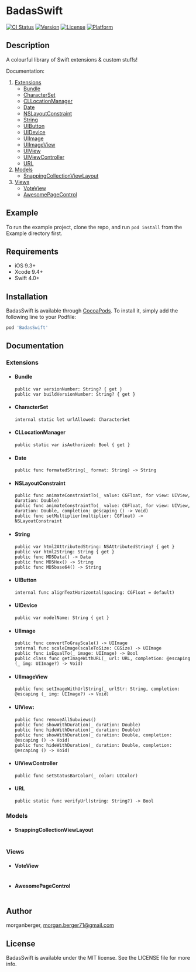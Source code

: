 # BadasSwift

[![CI Status](https://img.shields.io/travis/MorganBerger/BadasSwift.svg?style=flat&branch=master)](https://travis-ci.org/MorganBerger/BadasSwift)
[![Version](https://img.shields.io/cocoapods/v/BadasSwift.svg?style=flat)](https://cocoapods.org/pods/BadasSwift)
[![License](https://img.shields.io/cocoapods/l/BadasSwift.svg?style=flat)](https://cocoapods.org/pods/BadasSwift)
[![Platform](https://img.shields.io/cocoapods/p/BadasSwift.svg?style=flat)](https://cocoapods.org/pods/BadasSwift)

## Description

A colourful library of Swift extensions & custom stuffs!

Documentation:
1. [Extensions](#extensions)
   - [Bundle](#bundle)
   - [CharacterSet](#characterset)
   - [CLLocationManager](#cllocationmanager)
   - [Date](#date)
   - [NSLayoutConstraint](#nslayoutconstraint)
   - [String](#string)
   - [UIButton](#uibutton)
   - [UIDevice](#uidevice)
   - [UIImage](#uiimage)
   - [UIImageView](#uiimageview)
   - [UIView](#uiview)
   - [UIViewController](#uiviewcontroller)
   - [URL](#url)
2. [Models](#models)
   - [SnappingCollectionViewLayout](#snappingcollectionviewlayout)
3. [Views](#views)
   - [VoteView](#voteview)
   - [AwesomePageControl](#awesomepagecontrol)


## Example

To run the example project, clone the repo, and run `pod install` from the Example directory first.

## Requirements

- iOS 9.3+
- Xcode 9.4+
- Swift 4.0+

## Installation

BadasSwift is available through [CocoaPods](https://cocoapods.org). To install
it, simply add the following line to your Podfile:

```ruby
pod 'BadasSwift'
```

## Documentation

### Extensions

- #### Bundle
  ```
  public var versionNumber: String? { get }
  public var buildVersionNumber: String? { get }
  ```
- #### CharacterSet
  ```
  internal static let urlAllowed: CharacterSet
  ```
- #### CLLocationManager
  ```
  public static var isAuthorized: Bool { get }
  ```
- #### Date
  ```
  public func formatedString(_ format: String) -> String
  ```
- #### NSLayoutConstraint
  ```
  public func animateConstraintTo(_ value: CGFloat, for view: UIView, duration: Double)
  public func animateConstraintTo(_ value: CGFloat, for view: UIView, duration: Double, completion: @escaping () -> Void)
  public func setMultiplier(multiplier: CGFloat) -> NSLayoutConstraint
  ```
- #### String
  ```
  public var html2AttributedString: NSAttributedString? { get }
  public var html2String: String { get }
  public func MD5Data() -> Data
  public func MD5Hex() -> String
  public func MD5base64() -> String
  ```
- #### UIButton
  ```
  internal func alignTextHorizontal(spacing: CGFloat = default)
  ```
- #### UIDevice
  ```
  public var modelName: String { get }
  ```
- #### UIImage
  ```
  public func convertToGrayScale() -> UIImage
  internal func scaleImage(scaleToSize: CGSize) -> UIImage
  public func isEqualTo(_ image: UIImage) -> Bool
  public class func getImageWithURL(_ url: URL, completion: @escaping (_ img: UIImage?) -> Void)
  ```
- #### UIImageView
  ```
  public func setImageWithUrlString(_ urlStr: String, completion: @escaping (_ img: UIImage?) -> Void)
  ```
- #### UIView:
  ```
  public func removeAllSubviews()
  public func showWithDuration(_ duration: Double)
  public func hideWithDuration(_ duration: Double)
  public func showWithDuration(_ duration: Double, completion: @escaping () -> Void)
  public func hideWithDuration(_ duration: Double, completion: @escaping () -> Void)
  ```
- #### UIViewController
  ```
  public func setStatusBarColor(_ color: UIColor)
  ```
- #### URL
  ```
  public static func verifyUrl(string: String?) -> Bool
  ```

### Models
- #### SnappingCollectionViewLayout
  ```
  ```

### Views
- #### VoteView
  ```
  ```
- #### AwesomePageControl
  ```
  ```

## Author

morganberger, morgan.berger71@gmail.com

## License

BadasSwift is available under the MIT license. See the LICENSE file for more info.

